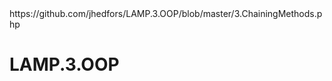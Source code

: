<html>
https://github.com/jhedfors/LAMP.3.OOP/blob/master/3.ChainingMethods.php

# LAMP.3.OOP

</html>
